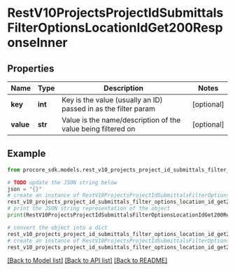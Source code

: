 # RestV10ProjectsProjectIdSubmittalsFilterOptionsLocationIdGet200ResponseInner


## Properties

Name | Type | Description | Notes
------------ | ------------- | ------------- | -------------
**key** | **int** | Key is the value (usually an ID) passed in as the filter param | [optional] 
**value** | **str** | Value is the name/description of the value being filtered on | [optional] 

## Example

```python
from procore_sdk.models.rest_v10_projects_project_id_submittals_filter_options_location_id_get200_response_inner import RestV10ProjectsProjectIdSubmittalsFilterOptionsLocationIdGet200ResponseInner

# TODO update the JSON string below
json = "{}"
# create an instance of RestV10ProjectsProjectIdSubmittalsFilterOptionsLocationIdGet200ResponseInner from a JSON string
rest_v10_projects_project_id_submittals_filter_options_location_id_get200_response_inner_instance = RestV10ProjectsProjectIdSubmittalsFilterOptionsLocationIdGet200ResponseInner.from_json(json)
# print the JSON string representation of the object
print(RestV10ProjectsProjectIdSubmittalsFilterOptionsLocationIdGet200ResponseInner.to_json())

# convert the object into a dict
rest_v10_projects_project_id_submittals_filter_options_location_id_get200_response_inner_dict = rest_v10_projects_project_id_submittals_filter_options_location_id_get200_response_inner_instance.to_dict()
# create an instance of RestV10ProjectsProjectIdSubmittalsFilterOptionsLocationIdGet200ResponseInner from a dict
rest_v10_projects_project_id_submittals_filter_options_location_id_get200_response_inner_from_dict = RestV10ProjectsProjectIdSubmittalsFilterOptionsLocationIdGet200ResponseInner.from_dict(rest_v10_projects_project_id_submittals_filter_options_location_id_get200_response_inner_dict)
```
[[Back to Model list]](../README.md#documentation-for-models) [[Back to API list]](../README.md#documentation-for-api-endpoints) [[Back to README]](../README.md)


